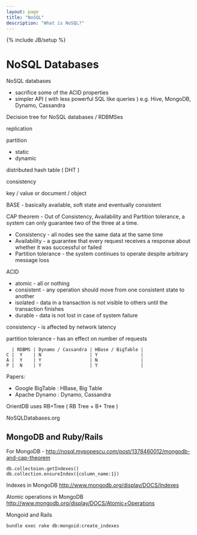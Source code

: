 ```yaml
---
layout: page
title: "NoSQL"
description: "What is NoSQL?"
---
```


{% include JB/setup %}


# NoSQL Databases

NoSQL databases

 - sacrifice some of the ACID properties
 - simpler API ( with less powerful SQL like queries ) e.g. Hive, MongoDB, Dynamo, Cassandra

Decision tree for NoSQL databases / RDBMSes

replication

partition

 - static
 - dynamic

distributed hash table ( DHT ) 

consistency

key / value or document / object

BASE - basically available, soft state and eventually consistent

CAP theorem - Out of Consistency, Availability and Partition tolerance, a system can only guarantee two of the three at a time.

 - Consistency - all nodes see the same data at the same time
 - Availability - a guarantee that every request receives a response about whether it was successful or failed
 - Partition tolerance - the system continues to operate despite arbitrary message loss

ACID

 - atomic - all or nothing
 - consistent - any operation should move from one consistent state to another
 - isolated - data in a transaction is not visible to others until the transaction finishes
 - durable - data is not lost in case of system failure

consistency - is affected by network latency

partition tolerance - has an effect on number of requests

      | RDBMS | Dynamo / Cassandra | HBase / BigTable |
    C |  Y    | N                  | Y                |
    A |  Y    | Y                  | N                |
    P |  N    | Y                  | Y                |
    


Papers:

 - Google BigTable : HBase, Big Table
 - Apache Dynamo : Dynamo, Cassandra

OrientDB uses RB+Tree ( RB Tree + B+ Tree )

NoSQLDatabases.org


## MongoDB and Ruby/Rails

For MongoDB - <http://nosql.mypopescu.com/post/1378460012/mongodb-and-cap-theorem>

    db.collectoion.getIndexes()
    db.collection.ensureIndex({column_name:1})

Indexes in MongoDB <http://www.mongodb.org/display/DOCS/Indexes>

Atomic operations in MongoDB <http://www.mongodb.org/display/DOCS/Atomic+Operations>

Mongoid and Rails

    bundle exec rake db:mongoid:create_indexes
